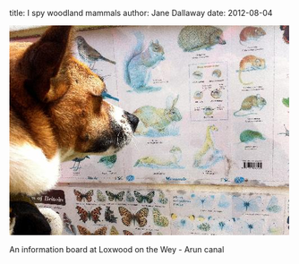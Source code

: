 
title: I spy woodland mammals
author: Jane Dallaway
date: 2012-08-04

<div>
  		<a href="/media/photo.JPG">
  			<img width="500" src="/media/photo.JPG.500.JPG" height="375"></img>
  	  </a>
  	</div>

 
An information board at Loxwood on the Wey - Arun canal
    